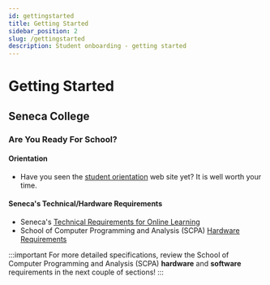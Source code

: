 ```yaml
---
id: gettingstarted
title: Getting Started
sidebar_position: 2
slug: /gettingstarted
description: Student onboarding - getting started
---
```


# Getting Started

## Seneca College

### Are You Ready For School?

#### Orientation

- Have you seen the [student orientation](https://www.senecapolytechnic.ca/student-services-and-support/student-life/orientation.html) web site yet? It is well worth your time.

#### Seneca's Technical/Hardware Requirements

- Seneca's [Technical Requirements for Online Learning](https://www.senecapolytechnic.ca/student-services-and-support/technical-requirements-for-online-learning.html)
- School of Computer Programming and Analysis (SCPA) [Hardware Requirements](https://www.senecapolytechnic.ca/school/computer-programming-and-analysis.html)

:::important
For more detailed specifications, review the School of Computer Programming and Analysis (SCPA) **hardware** and **software** requirements in the next couple of sections!
:::
